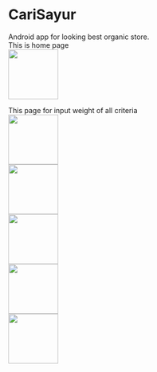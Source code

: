 # CariSayur
Android app for looking best organic store.<br>
This is home page
<br><img src="https://user-images.githubusercontent.com/39650309/59553966-eb91ac80-8fc6-11e9-811d-82fe021594cb.png" width="100">

This page for input weight of all criteria
<br><img src="https://user-images.githubusercontent.com/39650309/59554130-d027a100-8fc8-11e9-82e3-f22e233050bd.png" width="100">
<br><img src="https://user-images.githubusercontent.com/39650309/59554152-14b33c80-8fc9-11e9-8d56-4cc543d810a9.png" width="100">
<br><img src="https://user-images.githubusercontent.com/39650309/59554161-2bf22a00-8fc9-11e9-8d04-970addf06562.png" width="100">
<br><img src="https://user-images.githubusercontent.com/39650309/59554174-45937180-8fc9-11e9-86db-8637a73cff5c.png" width="100">
<br><img src="https://user-images.githubusercontent.com/39650309/59554184-5c39c880-8fc9-11e9-8562-9afe62e66653.png" width="100">
